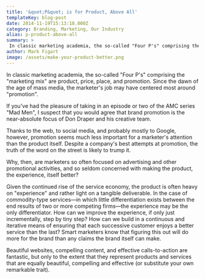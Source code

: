 ```yaml
---
title: '&quot;P&quot; is for Product, Above All'
templateKey: blog-post
date: 2014-11-19T15:13:18.000Z
category: Branding, Marketing, Our Industry
alias: p-product-above-all
summary: > 
 In classic marketing academia, the so-called "Four P's" comprising the "marketing mix" are product, price, place, and promotion. Since the dawn of the age of mass media, the marketer's job may have centered most around "promotion".
author: Mark Figart
image: /assets/make-your-product-better.png
---
```


In classic marketing academia, the so-called "Four P's" comprising the "marketing mix" are product, price, place, and promotion. Since the dawn of the age of mass media, the marketer's job may have centered most around "promotion".

If you've had the pleasure of taking in an episode or two of the AMC series "Mad Men", I suspect that you would agree that brand promotion is the near-absolute focus of Don Draper and his creative team.

Thanks to the web, to social media, and probably mostly to Google, however, promotion seems much less important for a marketer's attention than the product itself. Despite a company's best attempts at promotion, the truth of the word on the street is likely to trump it.

Why, then, are marketers so often focused on advertising and other promotional activities, and so seldom concerned with making the product, the experience, itself better?

Given the continued rise of the service economy, the product is often heavy on "experience" and rather light on a tangible deliverable. In the case of commodity-type services—in which little differentiation exists between the end results of two or more competing firms—the experience may be the only differentiator. How can we improve the experience, if only just incrementally, step by tiny step? How can we build in a continuous and iterative means of ensuring that each successive customer enjoys a better service than the last? Smart marketers know that figuring this out will do more for the brand than any claims the brand itself can make.

Beautiful websites, compelling content, and effective calls-to-action are fantastic, but only to the extent that they represent products and services that are equally beautiful, compelling and effective (or substitute your own remarkable trait).